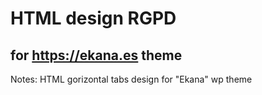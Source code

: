 # HTML design RGPD

## for https://ekana.es theme

Notes: HTML gorizontal tabs design for "Ekana" wp theme
